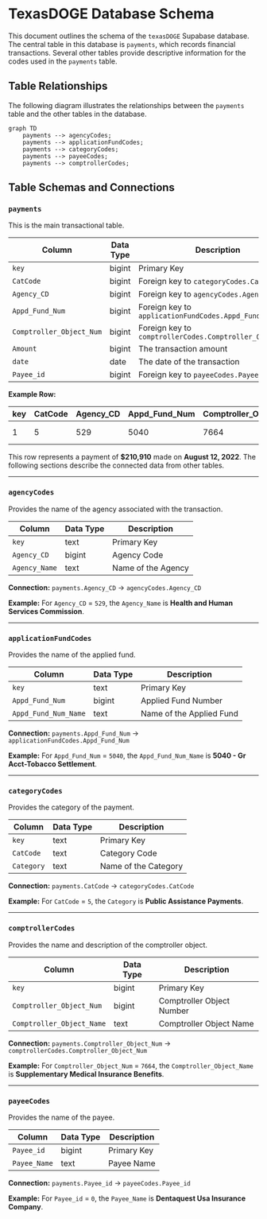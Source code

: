 # TexasDOGE Database Schema

This document outlines the schema of the `texasDOGE` Supabase database. The central table in this database is `payments`, which records financial transactions. Several other tables provide descriptive information for the codes used in the `payments` table.

## Table Relationships

The following diagram illustrates the relationships between the `payments` table and the other tables in the database.

```mermaid
graph TD
    payments --> agencyCodes;
    payments --> applicationFundCodes;
    payments --> categoryCodes;
    payments --> payeeCodes;
    payments --> comptrollerCodes;
```

## Table Schemas and Connections

### `payments`

This is the main transactional table.

| Column                    | Data Type | Description                                       |
| ------------------------- | --------- | ------------------------------------------------- |
| `key`                     | bigint    | Primary Key                                       |
| `CatCode`                 | bigint    | Foreign key to `categoryCodes.CatCode`            |
| `Agency_CD`               | bigint    | Foreign key to `agencyCodes.Agency_CD`            |
| `Appd_Fund_Num`           | bigint    | Foreign key to `applicationFundCodes.Appd_Fund_Num` |
| `Comptroller_Object_Num`  | bigint    | Foreign key to `comptrollerCodes.Comptroller_Object_Num` |
| `Amount`                  | bigint    | The transaction amount                            |
| `date`                    | date      | The date of the transaction                       |
| `Payee_id`                | bigint    | Foreign key to `payeeCodes.Payee_id`              |

**Example Row:**

| key | CatCode | Agency_CD | Appd_Fund_Num | Comptroller_Object_Num | Amount | date       | Payee_id |
| --- | ------- | --------- | ------------- | ---------------------- | ------ | ---------- | -------- |
| 1   | 5       | 529       | 5040          | 7664                   | 210910 | 2022-08-12 | 0        |

This row represents a payment of **$210,910** made on **August 12, 2022**. The following sections describe the connected data from other tables.

---

### `agencyCodes`

Provides the name of the agency associated with the transaction.

| Column      | Data Type | Description         |
| ----------- | --------- | ------------------- |
| `key`       | text      | Primary Key         |
| `Agency_CD` | bigint    | Agency Code         |
| `Agency_Name` | text      | Name of the Agency |

**Connection:** `payments.Agency_CD` -> `agencyCodes.Agency_CD`

**Example:** For `Agency_CD` = `529`, the `Agency_Name` is **Health and Human Services Commission**.

---

### `applicationFundCodes`

Provides the name of the applied fund.

| Column               | Data Type | Description      |
| -------------------- | --------- | ---------------- |
| `key`                | text      | Primary Key      |
| `Appd_Fund_Num`      | bigint    | Applied Fund Number |
| `Appd_Fund_Num_Name` | text      | Name of the Applied Fund |

**Connection:** `payments.Appd_Fund_Num` -> `applicationFundCodes.Appd_Fund_Num`

**Example:** For `Appd_Fund_Num` = `5040`, the `Appd_Fund_Num_Name` is **5040 - Gr Acct-Tobacco Settlement**.

---

### `categoryCodes`

Provides the category of the payment.

| Column   | Data Type | Description     |
| -------- | --------- | --------------- |
| `key`    | text      | Primary Key     |
| `CatCode`  | text      | Category Code   |
| `Category` | text      | Name of the Category |

**Connection:** `payments.CatCode` -> `categoryCodes.CatCode`

**Example:** For `CatCode` = `5`, the `Category` is **Public Assistance Payments**.

---

### `comptrollerCodes`

Provides the name and description of the comptroller object.

| Column                    | Data Type | Description                |
| ------------------------- | --------- | -------------------------- |
| `key`                     | bigint    | Primary Key                |
| `Comptroller_Object_Num`  | bigint    | Comptroller Object Number  |
| `Comptroller_Object_Name` | text      | Comptroller Object Name    |

**Connection:** `payments.Comptroller_Object_Num` -> `comptrollerCodes.Comptroller_Object_Num`

**Example:** For `Comptroller_Object_Num` = `7664`, the `Comptroller_Object_Name` is **Supplementary Medical Insurance Benefits**.

---

### `payeeCodes`

Provides the name of the payee.

| Column     | Data Type | Description |
| ---------- | --------- | ----------- |
| `Payee_id` | bigint    | Primary Key |
| `Payee_Name` | text      | Payee Name  |

**Connection:** `payments.Payee_id` -> `payeeCodes.Payee_id`

**Example:** For `Payee_id` = `0`, the `Payee_Name` is **Dentaquest Usa Insurance Company**.
